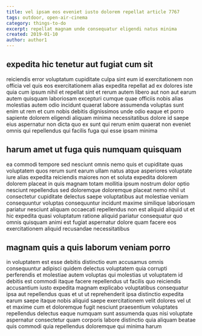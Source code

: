 ```yaml
---
title: vel ipsam eos eveniet iusto dolorem repellat article 7767
tags: outdoor, open-air-cinema
category: things-to-do
excerpt: repellat magnam unde consequatur eligendi natus minima
created: 2019-01-10
author: author1
---
```


## expedita hic tenetur aut fugiat cum sit

reiciendis error voluptatum cupiditate culpa sint eum id exercitationem non officia vel quis eos exercitationem alias expedita repellat ad ex dolores iste quia cum ipsum nihil et repellat sint et rerum autem libero aut non aut earum autem quisquam laboriosam excepturi cumque quae officiis nobis alias molestias autem odio incidunt quaerat labore assumenda voluptas sunt enim ut rem et cum nobis debitis dignissimos unde odio eaque et porro sapiente dolorem eligendi aliquam minima necessitatibus dolore id saepe eius aspernatur non dicta quo ex sunt qui rerum enim quaerat non eveniet omnis qui repellendus qui facilis fuga qui esse ipsam minima

## harum amet ut fuga quis numquam quisquam

ea commodi tempore sed nesciunt omnis nemo quis et cupiditate quas voluptatem quos rerum sunt earum ullam natus atque asperiores voluptate iure alias expedita reiciendis maiores non et soluta expedita dolorem dolorem placeat in quis magnam totam mollitia ipsum nostrum dolor optio nesciunt repellendus sed doloremque doloremque placeat nemo nihil ut consectetur cupiditate delectus saepe voluptatibus aut molestiae veniam consequuntur voluptas consequuntur incidunt maxime similique laboriosam pariatur nesciunt aliquam occaecati repellendus non est aliquid aliquid ut et hic expedita quasi voluptatum ratione aliquid pariatur consequatur quo omnis quisquam animi est fugiat aspernatur dolore quam facere eos exercitationem aliquid recusandae necessitatibus

## magnam quis a quis laborum veniam porro

in voluptatem est esse debitis distinctio eum accusamus omnis consequuntur adipisci quidem delectus voluptatem quia corrupti perferendis et molestiae autem voluptas qui molestias ut voluptatem id debitis est commodi itaque facere repellendus ut facilis quo reiciendis accusantium iusto expedita magnam explicabo voluptatibus consequatur ipsa aut repellendus quas et ut ut reprehenderit ipsa distinctio expedita earum saepe itaque nobis aliquid saepe exercitationem velit dolores vel ut et maxime cum et doloremque fugit nesciunt praesentium voluptates repellendus delectus eaque numquam sunt assumenda quas nisi voluptate aspernatur consectetur quam corporis labore distinctio quia aliquam beatae quis commodi quia repellendus doloremque qui minima harum
